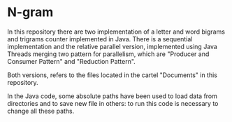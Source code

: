 # N-gram

In this repository there are two implementation of a letter and word bigrams and trigrams counter implemented in Java.
There is a sequential implementation and the relative parallel version, implemented using Java Threads merging two pattern for parallelism, which are "Producer and Consumer Pattern" and "Reduction Pattern".

Both versions, refers to the files located in the cartel "Documents" in this repository. 

In the Java code, some absolute paths have been used to load data from directories and to save new file in others: to run this code is necessary to change all these paths.

